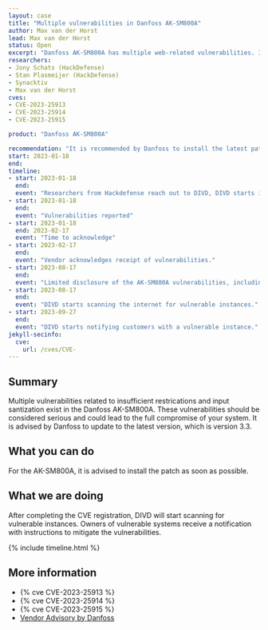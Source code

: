 ```yaml
---
layout: case
title: "Multiple vulnerabilities in Danfoss AK-SM800A"
author: Max van der Horst
lead: Max van der Horst
status: Open
excerpt: "Danfoss AK-SM800A has multiple web-related vulnerabilities. It is advised to install the provided patch."
researchers:
- Jony Schats (HackDefense)
- Stan Plasmeijer (HackDefense)
- Synacktiv
- Max van der Horst
cves:
- CVE-2023-25913
- CVE-2023-25914
- CVE-2023-25915

product: "Danfoss AK-SM800A"

recommendation: "It is recommended by Danfoss to install the latest patch with number 3.3."
start: 2023-01-18
end:
timeline:
- start: 2023-01-18
  end:
  event: "Researchers from Hackdefense reach out to DIVD, DIVD starts investigation"
- start: 2023-01-18
  end:
  event: "Vulnerabilities reported"
- start: 2023-01-18
  end: 2023-02-17
  event: "Time to acknowledge"
- start: 2023-02-17
  end:
  event: "Vendor acknowledges receipt of vulnerabilities."
- start: 2023-08-17
  end:
  event: "Limited disclosure of the AK-SM800A vulnerabilities, including later mentioned vulnerabilities."
- start: 2023-08-17
  end:
  event: "DIVD starts scanning the internet for vulnerable instances."
- start: 2023-09-27
  end:
  event: "DIVD starts notifying customers with a vulnerable instance."
jekyll-secinfo:
  cve:
    url: /cves/CVE-
---
```


## Summary
Multiple vulnerabilities related to insufficient restrications and input santization exist in the Danfoss AK-SM800A. These vulnerabilities should be considered serious and could lead to the full compromise of your system. It is advised by Danfoss to update to the latest version, which is version 3.3. 

## What you can do
For the AK-SM800A, it is advised to install the patch as soon as possible. 

## What we are doing

After completing the CVE registration, DIVD will start scanning for vulnerable instances. Owners of vulnerable systems receive a notification with instructions to mitigate the vulnerabilities. 

{% include timeline.html %}

## More information

* {% cve CVE-2023-25913 %}
* {% cve CVE-2023-25914 %}
* {% cve CVE-2023-25915 %}
* [Vendor Advisory by Danfoss](https://www.danfoss.com/en/service-and-support/downloads/dcs/adap-kool-software/ak-sm-800a/#tab-downloads)
